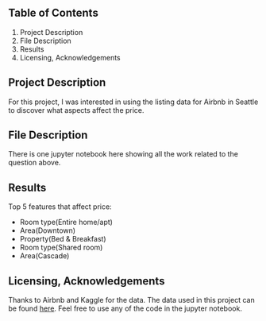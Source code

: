 ## Table of Contents
1. Project Description
2. File Description
3. Results
4. Licensing, Acknowledgements

## Project Description
For this project, I was interested in using the listing data for Airbnb in Seattle to discover what aspects affect the price.

## File Description
There is one jupyter notebook here showing all the work related to the question above.

## Results
Top 5 features that affect price:
   - Room type(Entire home/apt)
   - Area(Downtown)
   - Property(Bed & Breakfast)
   - Room type(Shared room)
   - Area(Cascade)

## Licensing, Acknowledgements
Thanks to Airbnb and Kaggle for the data. The data used in this project can be found [here](https://www.kaggle.com/datasets/airbnb/seattle). Feel free to use any of the code in the jupyter notebook.
